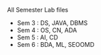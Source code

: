 All Semester Lab files

- Sem 3 : DS, JAVA, DBMS
- Sem 4 : OS, CN, ADA
- Sem 5 : AI, CD
- Sem 6 : BDA, ML, SEOOMD